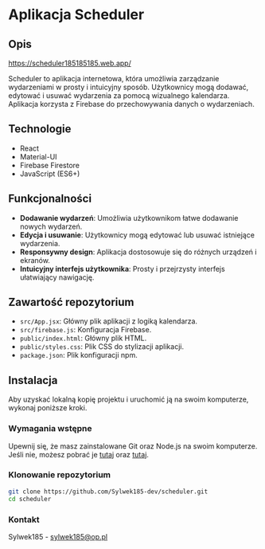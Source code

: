 # Aplikacja Scheduler

## Opis

https://scheduler185185185.web.app/

Scheduler to aplikacja internetowa, która umożliwia zarządzanie wydarzeniami w prosty i intuicyjny sposób. Użytkownicy mogą dodawać, edytować i usuwać wydarzenia za pomocą wizualnego kalendarza. Aplikacja korzysta z Firebase do przechowywania danych o wydarzeniach.

## Technologie

- React
- Material-UI
- Firebase Firestore
- JavaScript (ES6+)

## Funkcjonalności

- **Dodawanie wydarzeń**: Umożliwia użytkownikom łatwe dodawanie nowych wydarzeń.
- **Edycja i usuwanie**: Użytkownicy mogą edytować lub usuwać istniejące wydarzenia.
- **Responsywny design**: Aplikacja dostosowuje się do różnych urządzeń i ekranów.
- **Intuicyjny interfejs użytkownika**: Prosty i przejrzysty interfejs ułatwiający nawigację.

## Zawartość repozytorium

- `src/App.jsx`: Główny plik aplikacji z logiką kalendarza.
- `src/firebase.js`: Konfiguracja Firebase.
- `public/index.html`: Główny plik HTML.
- `public/styles.css`: Plik CSS do stylizacji aplikacji.
- `package.json`: Plik konfiguracji npm.

## Instalacja

Aby uzyskać lokalną kopię projektu i uruchomić ją na swoim komputerze, wykonaj poniższe kroki.

### Wymagania wstępne

Upewnij się, że masz zainstalowane Git oraz Node.js na swoim komputerze. Jeśli nie, możesz pobrać je [tutaj](https://git-scm.com/) oraz [tutaj](https://nodejs.org/).

### Klonowanie repozytorium

```bash
git clone https://github.com/Sylwek185-dev/scheduler.git
cd scheduler
```

### Kontakt

Sylwek185 - sylwek185@op.pl
